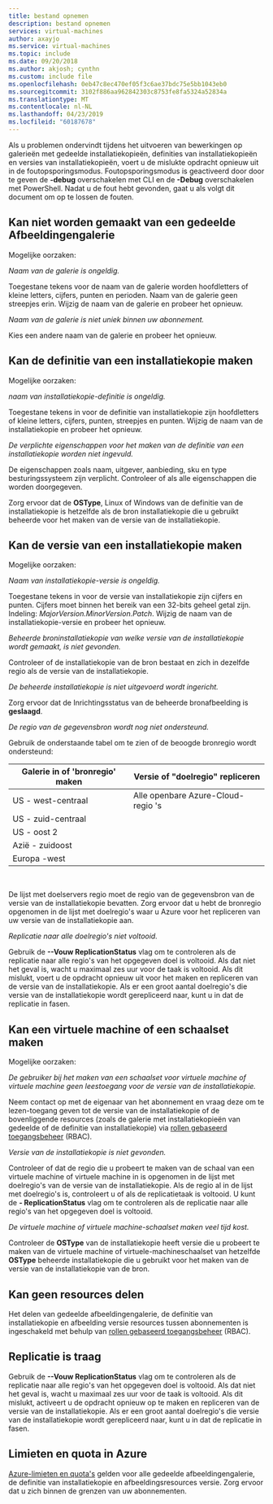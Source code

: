 ```yaml
---
title: bestand opnemen
description: bestand opnemen
services: virtual-machines
author: axayjo
ms.service: virtual-machines
ms.topic: include
ms.date: 09/20/2018
ms.author: akjosh; cynthn
ms.custom: include file
ms.openlocfilehash: 0eb47c8ec470ef05f3c6ae37bdc75e5bb1043eb0
ms.sourcegitcommit: 3102f886aa962842303c8753fe8fa5324a52834a
ms.translationtype: MT
ms.contentlocale: nl-NL
ms.lasthandoff: 04/23/2019
ms.locfileid: "60187678"
---
```

Als u problemen ondervindt tijdens het uitvoeren van bewerkingen op galerieën met gedeelde installatiekopieën, definities van installatiekopieën en versies van installatiekopieën, voert u de mislukte opdracht opnieuw uit in de foutopsporingsmodus. Foutopsporingsmodus is geactiveerd door door te geven de **-debug** overschakelen met CLI en de **-Debug** overschakelen met PowerShell. Nadat u de fout hebt gevonden, gaat u als volgt dit document om op te lossen de fouten.


## <a name="unable-to-create-a-shared-image-gallery"></a>Kan niet worden gemaakt van een gedeelde Afbeeldingengalerie

Mogelijke oorzaken:

*Naam van de galerie is ongeldig.*

Toegestane tekens voor de naam van de galerie worden hoofdletters of kleine letters, cijfers, punten en perioden. Naam van de galerie geen streepjes erin. Wijzig de naam van de galerie en probeer het opnieuw. 

*Naam van de galerie is niet uniek binnen uw abonnement.*

Kies een andere naam van de galerie en probeer het opnieuw.


## <a name="unable-to-create-an-image-definition"></a>Kan de definitie van een installatiekopie maken 

Mogelijke oorzaken:

*naam van installatiekopie-definitie is ongeldig.*

Toegestane tekens in voor de definitie van installatiekopie zijn hoofdletters of kleine letters, cijfers, punten, streepjes en punten. Wijzig de naam van de installatiekopie en probeer het opnieuw.

*De verplichte eigenschappen voor het maken van de definitie van een installatiekopie worden niet ingevuld.*

De eigenschappen zoals naam, uitgever, aanbieding, sku en type besturingssysteem zijn verplicht. Controleer of als alle eigenschappen die worden doorgegeven.

Zorg ervoor dat de **OSType**, Linux of Windows van de definitie van de installatiekopie is hetzelfde als de bron installatiekopie die u gebruikt beheerde voor het maken van de versie van de installatiekopie. 


## <a name="unable-to-create-an-image-version"></a>Kan de versie van een installatiekopie maken 

Mogelijke oorzaken:

*Naam van installatiekopie-versie is ongeldig.*

Toegestane tekens in voor de versie van installatiekopie zijn cijfers en punten. Cijfers moet binnen het bereik van een 32-bits geheel getal zijn. Indeling: *MajorVersion.MinorVersion.Patch*. Wijzig de naam van de installatiekopie-versie en probeer het opnieuw.

*Beheerde broninstallatiekopie van welke versie van de installatiekopie wordt gemaakt, is niet gevonden.* 

Controleer of de installatiekopie van de bron bestaat en zich in dezelfde regio als de versie van de installatiekopie.

*De beheerde installatiekopie is niet uitgevoerd wordt ingericht.*

Zorg ervoor dat de Inrichtingsstatus van de beheerde bronafbeelding is **geslaagd**.

*De regio van de gegevensbron wordt nog niet ondersteund.*

Gebruik de onderstaande tabel om te zien of de beoogde bronregio wordt ondersteund:
<br>

| Galerie in of 'bronregio' maken   | Versie of "doelregio" repliceren |
|----------------------------------------|-------------------------------------------|
| US - west-centraal                        | Alle openbare Azure-Cloud-regio 's            |
| US - zuid-centraal                       |                                           |
| US - oost 2                              |                                           |
| Azië - zuidoost                         |                                           |
| Europa -west                            |                                           |

<br>

De lijst met doelservers regio moet de regio van de gegevensbron van de versie van de installatiekopie bevatten. Zorg ervoor dat u hebt de bronregio opgenomen in de lijst met doelregio's waar u Azure voor het repliceren van uw versie van de installatiekopie aan.

*Replicatie naar alle doelregio's niet voltooid.*

Gebruik de **--Vouw ReplicationStatus** vlag om te controleren als de replicatie naar alle regio's van het opgegeven doel is voltooid. Als dat niet het geval is, wacht u maximaal zes uur voor de taak is voltooid. Als dit mislukt, voert u de opdracht opnieuw uit voor het maken en repliceren van de versie van de installatiekopie. Als er een groot aantal doelregio's die versie van de installatiekopie wordt gerepliceerd naar, kunt u in dat de replicatie in fasen.

## <a name="unable-to-create-a-vm-or-a-scale-set"></a>Kan een virtuele machine of een schaalset maken 

Mogelijke oorzaken:

*De gebruiker bij het maken van een schaalset voor virtuele machine of virtuele machine geen leestoegang voor de versie van de installatiekopie.*

Neem contact op met de eigenaar van het abonnement en vraag deze om te lezen-toegang geven tot de versie van de installatiekopie of de bovenliggende resources (zoals de galerie met installatiekopieën van gedeelde of de definitie van installatiekopie) via [rollen gebaseerd toegangsbeheer](https://docs.microsoft.com/azure/role-based-access-control/rbac-and-directory-admin-roles) (RBAC). 

*Versie van de installatiekopie is niet gevonden.*

Controleer of dat de regio die u probeert te maken van de schaal van een virtuele machine of virtuele machine in is opgenomen in de lijst met doelregio's van de versie van de installatiekopie. Als de regio al in de lijst met doelregio's is, controleert u of als de replicatietaak is voltooid. U kunt de **- ReplicationStatus** vlag om te controleren als de replicatie naar alle regio's van het opgegeven doel is voltooid. 

*De virtuele machine of virtuele machine-schaalset maken veel tijd kost.*

Controleer de **OSType** van de installatiekopie heeft versie die u probeert te maken van de virtuele machine of virtuele-machineschaalset van hetzelfde **OSType** beheerde installatiekopie die u gebruikt voor het maken van de versie van de installatiekopie van de bron. 

## <a name="unable-to-share-resources"></a>Kan geen resources delen

Het delen van gedeelde afbeeldingengalerie, de definitie van installatiekopie en afbeelding versie resources tussen abonnementen is ingeschakeld met behulp van [rollen gebaseerd toegangsbeheer](https://docs.microsoft.com/azure/role-based-access-control/rbac-and-directory-admin-roles) (RBAC). 

## <a name="replication-is-slow"></a>Replicatie is traag

Gebruik de **--Vouw ReplicationStatus** vlag om te controleren als de replicatie naar alle regio's van het opgegeven doel is voltooid. Als dat niet het geval is, wacht u maximaal zes uur voor de taak is voltooid. Als dit mislukt, activeert u de opdracht opnieuw op te maken en repliceren van de versie van de installatiekopie. Als er een groot aantal doelregio's die versie van de installatiekopie wordt gerepliceerd naar, kunt u in dat de replicatie in fasen.

## <a name="azure-limits-and-quotas"></a>Limieten en quota in Azure 

[Azure-limieten en quota's](https://docs.microsoft.com/azure/azure-subscription-service-limits) gelden voor alle gedeelde afbeeldingengalerie, de definitie van installatiekopie en afbeeldingsresources versie. Zorg ervoor dat u zich binnen de grenzen van uw abonnementen. 



